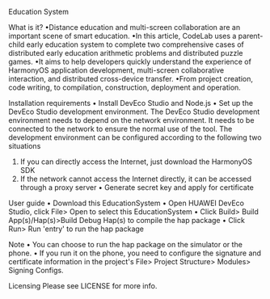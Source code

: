 Education System

What is it?
•Distance education and multi-screen collaboration are an important scene of smart education. 
•In this article, CodeLab uses a parent-child early education system to complete two comprehensive cases of distributed early education arithmetic problems and distributed puzzle games. 
•It aims to help developers quickly understand the experience of HarmonyOS application development, multi-screen collaborative interaction, and distributed cross-device transfer. 
•From project creation, code writing, to compilation, construction, deployment and operation.

Installation requirements
• Install DevEco Studio and Node.js
• Set up the DevEco Studio development environment. The DevEco Studio development environment needs to depend on the network environment. It needs to be connected to the network to ensure the normal use of the tool. The development environment can be configured according to the following two situations
1. If you can directly access the Internet, just download the HarmonyOS SDK
2. If the network cannot access the Internet directly, it can be accessed through a proxy server
• Generate secret key and apply for certificate

User guide
• Download this EducationSystem
• Open HUAWEI DevEco Studio, click File> Open to select this EducationSystem
• Click Build> Build App(s)/Hap(s)>Build Debug Hap(s) to compile the hap package
• Click Run> Run 'entry' to run the hap package

Note
• You can choose to run the hap package on the simulator or the phone. 
• If you run it on the phone, you need to configure the signature and certificate information in the project's File> Project Structure> Modules> Signing Configs.

Licensing
Please see LICENSE for more info.